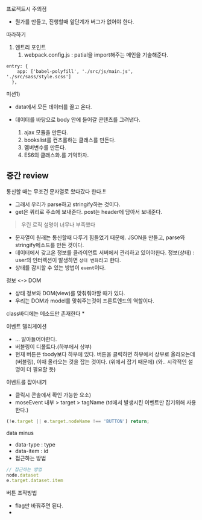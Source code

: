 프로젝트시 주의점
* 뭔가를 만들고, 진행할때 앞단계가 버그가 없어야 한다. 

따라하기
1. 엔트리 포인트
    1. webpack.config.js
    : patial을 import해주는 메인을 기술해준다.
```
entry: {
    app: ['babel-polyfill', './src/js/main.js', './src/sass/style.scss']
  },
```


미션1)
* data에서 모든 데이터를 끌고 온다.
* 데이터를 바탕으로 body 안에 들어갈 콘텐츠를 그려낸다.

  1. ajax 모듈을 만든다.
  2. bookslist를 컨츠롤하는 클래스를 만든다. 
    1. 멤버변수를 만든다.
    2. ES6의 클래스화.를 기억하자.


## 중간 review
통신할 때는 무조건 문자열로 왔다갔다 한다.!!
* 그래서 우리가 parse하고 stringify하는 것이다.
* get은 쿼리로 주소에 보내준다. post는 header에 담아서 보내준다.
> 우린 로직 설명이 너무나 부족했다
* 문자열이 원래는 통신할때 다루기 힘들었기 때문에. JSON을 만들고, parse와 stringify메소드를 만든 것이다.
* 데이터에서 갖고온 정보를 클라이언트 서버에서 관리하고 있어야한다.
정보(상태) : user의 인터렉션이 발생하면 `상태 변화`라고 한다.
* 상태를 감지할 수 있는 방법이 `event`이다.

정보 <-> DOM
* 상태 정보와 DOM(view)를 맞춰줘야할 때가 있다.
* 우리는 DOM과 model를 맞춰주는것이 프론트엔드의 역할이다.

class바디에는 메소드만 존재한다
* 

이벤트 델리게이션
* ... 알아들어야한다.
* 버블링이 디폴트다.(하부에서 상부)
* 현재 버튼은 tbody보다 하부에 있다. 버튼을 클릭하면 하부에서 상부로 올라오는데(버블링), 이때 올라오는 것을 잡는 것이다. (위에서 잡기 때문에) (와.. 시각적인 설명이 더 필요할 듯)

이벤트를 잡아내기
* 클릭시 콘솔에서 확인 가능한 요소) 
* moseEvent 내부 > target > tagName (td에서 발생시킨 이벤트만 잡기위해 사용한다.)
```js
(!e.target || e.target.nodeName !== 'BUTTON') return;
```

data minus
* data-type : type
* data-item : id
* 접근하는 방법
```js
// 접근하는 방법
node.dataset
e.target.dataset.item
```

버튼 조작방법
* flag만 바꿔주면 된다.
* 